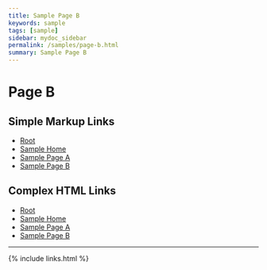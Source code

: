```yaml
---
title: Sample Page B
keywords: sample
tags: [sample]
sidebar: mydoc_sidebar
permalink: /samples/page-b.html
summary: Sample Page B
---
```


# Page B


## Simple Markup Links

* [Root](../index.html)
* [Sample Home](index.html)
* [Sample Page A](page-a.html)
* [Sample Page B](page-b.html)


## Complex HTML Links

* <a href="{{ 'index.html' | relative_url }}">Root</a>
* <a href="{{ 'samples/index.html' | relative_url }}">Sample Home</a>
* <a href="{{ 'samples/page-a.html' | relative_url }}">Sample Page A</a>
* <a href="{{ 'samples/page-b.html' | relative_url }}">Sample Page B</a>


---

{% include links.html %}



